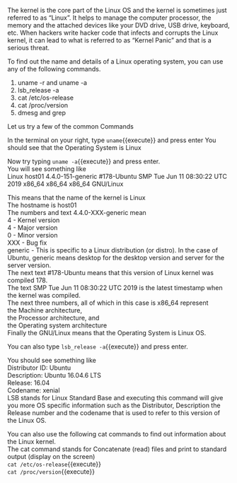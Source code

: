 The kernel is the core part of the Linux OS and the kernel is sometimes just referred to as “Linux”. It helps to manage the computer processor, the memory and the attached devices like your DVD drive, USB drive, keyboard, etc.
When hackers write hacker code that infects and corrupts the Linux kernel, it can lead to what is referred to as “Kernel Panic” and that is a serious threat.

To find out the name and details of a Linux operating system, you can use any of the following commands.
1. uname -r and uname -a
2. lsb_release -a
3. cat /etc/os-release
4. cat /proc/version
5. dmesg and grep

Let us try a few of the common Commands

In the terminal on your right, type
`uname`{{execute}} and press enter
You should see that the Operating System is Linux

Now try typing `uname -a`{{execute}} and press enter.  
You will see something like  
Linux host01 4.4.0-151-generic #178-Ubuntu SMP Tue Jun 11 08:30:22 UTC 2019 x86_64 x86_64 x86_64 GNU/Linux  

This means that the name of the kernel is Linux  
The hostname is host01  
The numbers and text 4.4.0-XXX-generic mean  
4 - Kernel version  
4 - Major version  
0 - Minor version  
XXX - Bug fix  
generic - This is specific to a Linux distribution (or distro). In the case of Ubuntu, generic means desktop for the desktop version and server for the server version.  
The next text #178-Ubuntu means that this version of Linux kernel was compiled 178.  
The text SMP Tue Jun 11 08:30:22 UTC 2019 is the latest timestamp when the kernel was compiled.  
The next three numbers, all of which in this case is x86_64 represent  
the Machine architecture,  
the Processor architecture, and  
the Operating system architecture  
Finally the GNU/Linux means that the Operating System is Linux OS.  

You can also type `lsb_release -a`{{execute}} and press enter.  

You should see something like  
Distributor ID: Ubuntu  
Description:    Ubuntu 16.04.6 LTS  
Release:        16.04  
Codename:       xenial  
LSB stands for Linux Standard Base and  executing this command will give you more OS specific information such as the Distributor, Description the Release number and the codename that is used to refer to this version of the Linux OS.  

You can also use the following cat commands to find out information about the Linux kernel.  
The cat command stands for Concatenate (read) files and print to standard output (display on the screen)  
`cat /etc/os-release`{{execute}}  
`cat /proc/version`{{execute}}  
